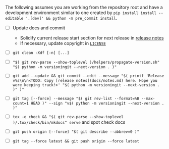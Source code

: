 <!---
  Copyright and other protections apply. Please see the accompanying LICENSE file for
  rights and restrictions governing use of this software. All rights not expressly
  waived or licensed are reserved. If that file is missing or appears to be modified
  from its original, then please contact the author before viewing or using this
  software in any capacity.

  !!!!!!!!!!!!!!!!!!!!!!!!!!!!!!!!!!!!!!!!!!!!!!!!!!!!!!!!!!!!!!!!!!!!
  !!!!!!!!!!!!!!! IMPORTANT: READ THIS BEFORE EDITING! !!!!!!!!!!!!!!!
  !!!!!!!!!!!!!!!!!!!!!!!!!!!!!!!!!!!!!!!!!!!!!!!!!!!!!!!!!!!!!!!!!!!!
  Please keep each sentence on its own unwrapped line.
  It looks like crap in a text editor, but it has no effect on rendering, and it allows much more useful diffs.
  Thank you!
-->

The following assumes you are working from the repository root and have a development environment similar to one created by ``pip install install --editable '.[dev]' && python -m pre_commit install``.

* [ ] Update docs and commit
  * Solidify current release start section for next release in [release notes](../docs/notes.md)
  * If necessary, update copyright in [``LICENSE``](../LICENSE)

* [ ] ``git clean -Xdf [-n] [...]``

* [ ] ``"$( git rev-parse --show-toplevel )/helpers/propagate-version.sh" "$( python -m versioningit --next-version . )"``

* [ ] ``git add --update && git commit --edit --message "$( printf 'Release v%s\n\n<TODO: Copy [release notes](docs/notes.md) here. Hope you were keeping track!>' "$( python -m versioningit --next-version . )" )"``

* [ ] ``git tag [--force] --message "$( git rev-list --format=%B --max-count=1 HEAD )" --sign "v$( python -m versioningit --next-version . )"``

* [ ] ``tox -e check && "$( git rev-parse --show-toplevel )/.tox/check/bin/mkdocs" serve`` and spot check docs

* [ ] ``git push origin [--force] "$( git describe --abbrev=0 )"``

* [ ] ``git tag --force latest && git push origin --force latest``
